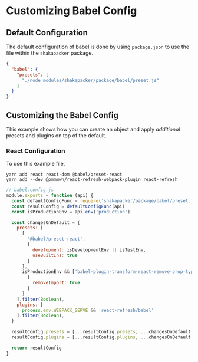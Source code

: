 # Customizing Babel Config

## Default Configuration
The default configuration of babel is done by using `package.json` to use the file within the `shakapacker` package.

```json
{
  "babel": {
    "presets": [
      "./node_modules/shakapacker/package/babel/preset.js"
    ]
  }
}
```

## Customizing the Babel Config
This example shows how you can create an object and apply _additional_ presets and plugins on top of the default.

### React Configuration
To use this example file,

```
yarn add react react-dom @babel/preset-react
yarn add --dev @pmmmwh/react-refresh-webpack-plugin react-refresh
```

```js
// babel.config.js
module.exports = function (api) {
  const defaultConfigFunc = require('shakapacker/package/babel/preset.js')
  const resultConfig = defaultConfigFunc(api)
  const isProductionEnv = api.env('production')

  const changesOnDefault = {
    presets: [
      [
        '@babel/preset-react',
        {
          development: isDevelopmentEnv || isTestEnv,
          useBuiltIns: true
        } 
      ],
      isProductionEnv && ['babel-plugin-transform-react-remove-prop-types', 
        { 
          removeImport: true 
        }
      ]
    ].filter(Boolean),
    plugins: [
      process.env.WEBPACK_SERVE && 'react-refresh/babel'
    ].filter(Boolean),
  }

  resultConfig.presets = [...resultConfig.presets, ...changesOnDefault.presets]
  resultConfig.plugins = [...resultConfig.plugins, ...changesOnDefault.plugins ]

  return resultConfig
}
```
